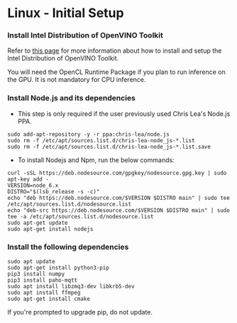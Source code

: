 # Linux - Initial Setup

### Install Intel Distribution of OpenVINO Toolkit

Refer to [this page](https://software.intel.com/en-us/articles/OpenVINO-Install-Linux) for more information about how to install and setup the Intel Distribution of OpenVINO Toolkit.

You will need the OpenCL Runtime Package if you plan to run inference on the GPU. It is not mandatory for CPU inference. 

### Install Node.js and its dependencies

- This step is only required if the user previously used Chris Lea's Node.js PPA.

```
sudo add-apt-repository -y -r ppa:chris-lea/node.js
sudo rm -f /etc/apt/sources.list.d/chris-lea-node_js-*.list
sudo rm -f /etc/apt/sources.list.d/chris-lea-node_js-*.list.save
```
- To install Nodejs and Npm, run the below commands:
```
curl -sSL https://deb.nodesource.com/gpgkey/nodesource.gpg.key | sudo apt-key add -
VERSION=node_6.x
DISTRO="$(lsb_release -s -c)"
echo "deb https://deb.nodesource.com/$VERSION $DISTRO main" | sudo tee /etc/apt/sources.list.d/nodesource.list
echo "deb-src https://deb.nodesource.com/$VERSION $DISTRO main" | sudo tee -a /etc/apt/sources.list.d/nodesource.list
sudo apt-get update
sudo apt-get install nodejs
```

### Install the following dependencies

```
sudo apt update
sudo apt-get install python3-pip
pip3 install numpy
pip3 install paho-mqtt
sudo apt install libzmq3-dev libkrb5-dev
sudo apt install ffmpeg
sudo apt-get install cmake
```

If you're prompted to upgrade pip, do not update.


